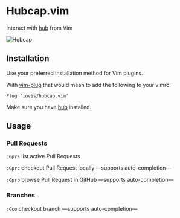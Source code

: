 # Hubcap.vim

Interact with [hub](https://hub.github.com/) from Vim

![Hubcap](https://cdn3.iconfinder.com/data/icons/auto-parts-icons/438/Auto_Wheel-128.png)

## Installation ##

Use your preferred installation method for Vim plugins.

With [vim-plug](https://github.com/junegunn/vim-plug) that would mean to add
the following to your vimrc:

```vim
Plug 'iovis/hubcap.vim'
```

Make sure you have [hub](https://hub.github.com/) installed.

## Usage ##

### Pull Requests ###

`:Gprs` list active Pull Requests

`:Gprc` checkout Pull Request locally —supports auto-completion—

`:Gprb` browse Pull Request in GitHub —supports auto-completion—

### Branches ###

`:Gco` checkout branch —supports auto-completion—
